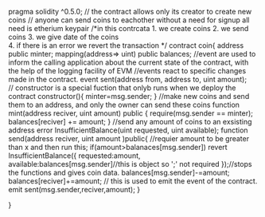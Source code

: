 pragma solidity ^0.5.0;
// the contract allows only its creator to create new coins 
// anyone can send coins to eachother without a need for signup all need is etherium keypair
/*in this contrcata 1. we create coins
                    2. we send coins
                    3. we give date of the coins  
                    4. if there is an error we revert the transaction
                    */
contract coin{
    address public minter;
    mapping(address=> uint) public balances; 
    //event are used to inform the calling application about the current state of the contract, with the help of the logging facility of EVM
    //events react to specific changes made in the contract.
    event sent(address from, address to, uint amount);   
// constructor is a special fuction that onlyb runs when we deploy the contract
    constructor(){
        minter=msg.sender;
    }
    //make new coins and send them to an address, and only the owner can send these coins
      function mint(address reciver, uint amount) public {
        require(msg.sender == minter);
        balances[reciver] += amount;
    }
 //send any amount of coins to an exsisting address
   error InsufficientBalance(uint requested, uint available);
    function send(address reciver, uint amount )public{
        //requier amount to be greater than x and then run this;
        if(amount>balanaces[msg.sender])
        revert InsufficientBalance({
            requested:amount,
            available:balances[msg.sender]//this is object so ';' not required
            });//stops the functions and gives coin data.
        balances[msg.sender]-=amount;
        balances[reciver]+=amount;
        //  this is used to emit the event of the contract.
        emit sent(msg.sender,reciver,amount);
    }

} 
